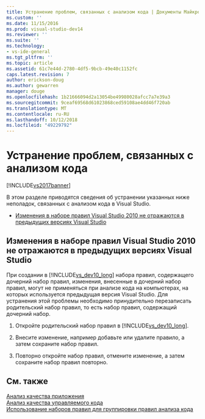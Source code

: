 ```yaml
---
title: Устранение проблем, связанных с анализом кода | Документы Майкрософт
ms.custom: ''
ms.date: 11/15/2016
ms.prod: visual-studio-dev14
ms.reviewer: ''
ms.suite: ''
ms.technology:
- vs-ide-general
ms.tgt_pltfrm: ''
ms.topic: article
ms.assetid: 61c7e44d-2780-4df5-9bcb-49e40c1152fc
caps.latest.revision: 7
author: erickson-doug
ms.author: gewarren
manager: douge
ms.openlocfilehash: 1b21666094d2a13054be49980028afcc7a7e39a3
ms.sourcegitcommit: 9ceaf69568d61023868ced59108ae4dd46f720ab
ms.translationtype: MT
ms.contentlocale: ru-RU
ms.lasthandoff: 10/12/2018
ms.locfileid: "49229792"
---
```

# <a name="troubleshooting-code-analysis-issues"></a>Устранение проблем, связанных с анализом кода
[!INCLUDE[vs2017banner](../includes/vs2017banner.md)]

В этом разделе приводятся сведения об устранении указанных ниже неполадок, связанных с анализом кода в Visual Studio.  
  
-   [Изменения в наборе правил Visual Studio 2010 не отражаются в предыдущих версиях Visual Studio](#ChildRuleSetChangesInPreviousVersions)  
  
##  <a name="ChildRuleSetChangesInPreviousVersions"></a> Изменения в наборе правил Visual Studio 2010 не отражаются в предыдущих версиях Visual Studio  
 При создании в [!INCLUDE[vs_dev10_long](../includes/vs-dev10-long-md.md)] набора правил, содержащего дочерний набор правил, изменения, внесенные в дочерний набор правил, могут не применяться при анализе кода на компьютерах, на которых используется предыдущая версия Visual Studio. Для устранения этой проблемы необходимо принудительно перезаписать родительский набор правил, то есть набор правил, содержащий дочерний набор.  
  
1.  Откройте родительский набор правил в [!INCLUDE[vs_dev10_long](../includes/vs-dev10-long-md.md)].  
  
2.  Внесите изменение, например добавьте или удалите правило, а затем сохраните набор правил.  
  
3.  Повторно откройте набор правил, отмените изменение, а затем сохраните набор правил повторно.  
  
## <a name="see-also"></a>См. также  
 [Анализ качества приложения](../code-quality/analyzing-application-quality-by-using-code-analysis-tools.md)   
 [Анализ качества управляемого кода](../code-quality/analyzing-managed-code-quality-by-using-code-analysis.md)   
 [Использование наборов правил для группировки правил анализа кода](../code-quality/using-rule-sets-to-group-code-analysis-rules.md)



